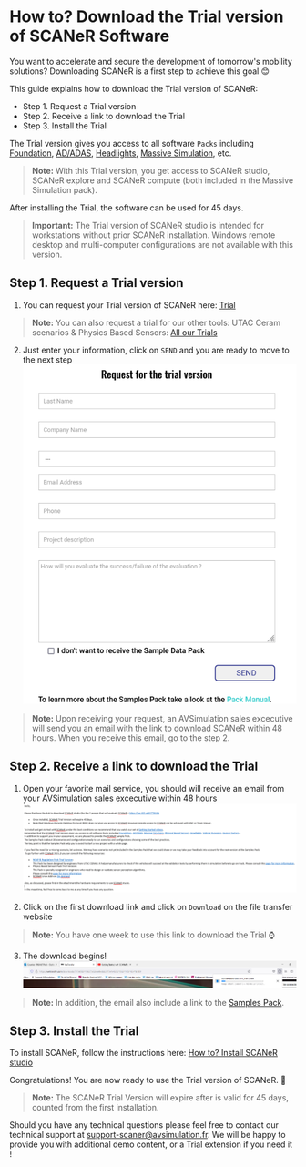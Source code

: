 # How to? Download the Trial version of SCANeR Software

You want to accelerate and secure the development of tomorrow's mobility solutions? Downloading SCANeR is a first step to achieve this goal 😊

This guide explains how to download the Trial version of SCANeR:
- Step 1. Request a Trial version
- Step 2. Receive a link to download the Trial
- Step 3. Install the Trial

The Trial version gives you access to all software `Packs` including [Foundation](https://www.avsimulation.com/pack-foundation/), [AD/ADAS](https://www.avsimulation.com/pack-ad-adas/), [Headlights](https://www.avsimulation.com/pack-headlights/), [Massive Simulation](https://www.avsimulation.com/pack-massive-simulation/), etc.
> **Note:** With this Trial version, you get access to SCANeR studio, SCANeR explore and SCANeR compute (both included in the Massive Simulation pack).

After installing the Trial, the software can be used for 45 days.

> **Important:** The Trial version of SCANeR studio is intended for workstations without prior SCANeR installation. Windows remote desktop and multi-computer configurations are not available with this version.

## Step 1. Request a Trial version

1. You can request your Trial version of SCANeR here: [Trial](https://www.avsimulation.com/scaner-studio-trial/)

> **Note:** You can also request a trial for our other tools: UTAC Ceram scenarios & Physics Based Sensors: [All our Trials](https://www.avsimulation.com/free-download/)

2. Just enter your information, click on `SEND` and you are ready to move to the next step
![](./assets/Request_for_the_trial.png)
> **Note:** Upon receiving your request, an AVSimulation sales excecutive will send you an email with the link to download SCANeR within 48 hours. When you receive this email, go to the step 2.

## Step 2. Receive a link to download the Trial

1. Open your favorite mail service, you should will receive an email from your AVSimulation sales excecutive within 48 hours
![](./assets/mail_download_SCANeR.png)

2. Click on the first download link and click on `Download` on the file transfer website
> **Note:** You have one week to use this link to download the Trial ⌚

3. The download begins!
![](./assets/Download_Begins.png)

> **Note:** In addition, the email also include a link to the [Samples Pack](../HT_InstallSamplesPack/HT_InstallSamplesPack.html).

## Step 3. Install the Trial

To install SCANeR, follow the instructions here: [How to? Install SCANeR studio](../HT_Install_SCANeR_studio/HT_Install_SCANeR_studio.md)

Congratulations! You are now ready to use the Trial version of SCANeR. 🙌

> **Note:** The SCANeR Trial Version will expire after is valid for 45 days, counted from the first installation.

Should you have any technical questions please feel free to contact our technical support at [support-scaner@avsimulation.fr](support-scaner@avsimulation.fr). We will be happy to provide you with additional demo content, or a Trial extension if you need it !

